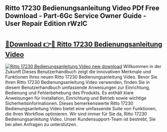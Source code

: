 ## Ritto 17230 Bedienungsanleitung Video PDf Free Download - Part-6Gc Service Owner Guide - User Repair Edition rWzlC

# <h2><a href="http://df4b2c8.blite.top/?on=Ritto+17230+Bedienungsanleitung+Video">🔗Download 👉🔴 Ritto 17230 Bedienungsanleitung Video</a></h2>

[![Ritto 17230 Bedienungsanleitung Video new download](https://i.imgur.com/lujVjoI.png)](http://df4b2c8.blite.top/?on=Ritto+17230+Bedienungsanleitung+Video)
Willkommen in der Zukunft Dieses Benutzerhandbuch zeigt die innovativen Merkmale und Funktionen Ihres neuen Ritto 17230 Bedienungsanleitung Video. Bevor Sie Ihren Ritto 17230 Bedienungsanleitung Video verwenden, finden Sie in diesem Benutzerhandbuch umfassende Anweisungen zur Einrichtung, Bedienung und Fehlerbehebung des Produkts. Es enthält klare Anweisungen für Installation, Einrichtung und Betrieb sowie wichtige Sicherheitsinformationen. Dieses bemerkenswerte Ritto 17230 Bedienungsanleitung Video bietet eine umfassende Suite von Funktionen, die Ihren Workflow optimieren. Wir sind immer für Sie da, Ritto 17230 Bedienungsanleitung Video. Unser Kundensupport-Team ist bestrebt, Sie bei allen Anfragen zu unterstützen.
